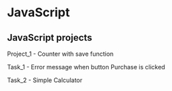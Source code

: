 # JavaScript
<h2 display="inline-block"> JavaScript projects </h2>

<p> Project_1 - Counter with save function </p>
<p> Task_1 - Error message when button Purchase is clicked </p>
<p> Task_2 - Simple Calculator </p>
